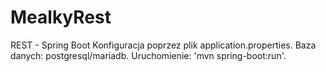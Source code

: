 # MealkyRest
REST -  Spring Boot
Konfiguracja poprzez plik application.properties.
Baza danych: postgresql/mariadb.
Uruchomienie: 'mvn spring-boot:run'.
